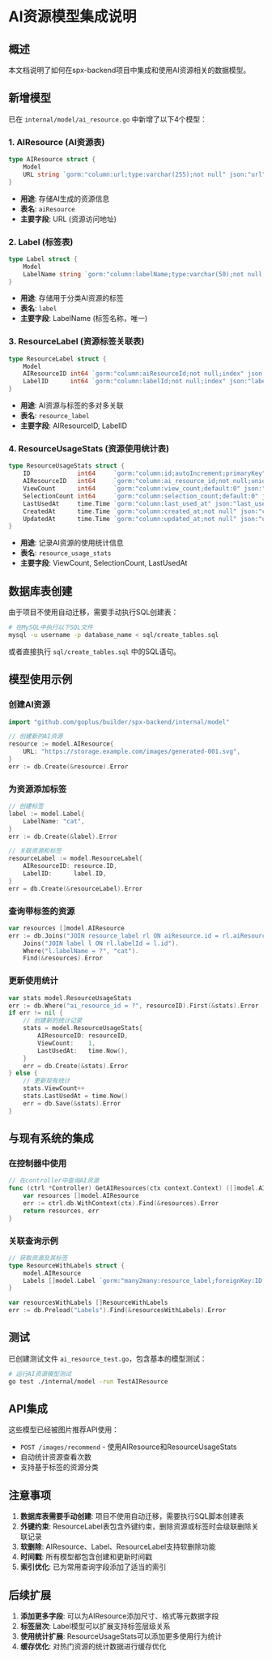 # AI资源模型集成说明

## 概述

本文档说明了如何在spx-backend项目中集成和使用AI资源相关的数据模型。

## 新增模型

已在 `internal/model/ai_resource.go` 中新增了以下4个模型：

### 1. AIResource (AI资源表)
```go
type AIResource struct {
    Model
    URL string `gorm:"column:url;type:varchar(255);not null" json:"url"`
}
```
- **用途**: 存储AI生成的资源信息
- **表名**: `aiResource`
- **主要字段**: URL (资源访问地址)

### 2. Label (标签表)
```go
type Label struct {
    Model
    LabelName string `gorm:"column:labelName;type:varchar(50);not null;uniqueIndex" json:"labelName"`
}
```
- **用途**: 存储用于分类AI资源的标签
- **表名**: `label`
- **主要字段**: LabelName (标签名称，唯一)

### 3. ResourceLabel (资源标签关联表)
```go
type ResourceLabel struct {
    Model
    AIResourceID int64 `gorm:"column:aiResourceId;not null;index" json:"aiResourceId"`
    LabelID      int64 `gorm:"column:labelId;not null;index" json:"labelId"`
}
```
- **用途**: AI资源与标签的多对多关联
- **表名**: `resource_label`
- **主要字段**: AIResourceID, LabelID

### 4. ResourceUsageStats (资源使用统计表)
```go
type ResourceUsageStats struct {
    ID             int64     `gorm:"column:id;autoIncrement;primaryKey" json:"id"`
    AIResourceID   int64     `gorm:"column:ai_resource_id;not null;uniqueIndex" json:"ai_resource_id"`
    ViewCount      int64     `gorm:"column:view_count;default:0" json:"view_count"`
    SelectionCount int64     `gorm:"column:selection_count;default:0" json:"selection_count"`
    LastUsedAt     time.Time `gorm:"column:last_used_at" json:"last_used_at"`
    CreatedAt      time.Time `gorm:"column:created_at;not null" json:"created_at"`
    UpdatedAt      time.Time `gorm:"column:updated_at;not null" json:"updated_at"`
}
```
- **用途**: 记录AI资源的使用统计信息
- **表名**: `resource_usage_stats`
- **主要字段**: ViewCount, SelectionCount, LastUsedAt

## 数据库表创建

由于项目不使用自动迁移，需要手动执行SQL创建表：

```bash
# 在MySQL中执行以下SQL文件
mysql -u username -p database_name < sql/create_tables.sql
```

或者直接执行 `sql/create_tables.sql` 中的SQL语句。

## 模型使用示例

### 创建AI资源
```go
import "github.com/goplus/builder/spx-backend/internal/model"

// 创建新的AI资源
resource := model.AIResource{
    URL: "https://storage.example.com/images/generated-001.svg",
}
err := db.Create(&resource).Error
```

### 为资源添加标签
```go
// 创建标签
label := model.Label{
    LabelName: "cat",
}
err := db.Create(&label).Error

// 关联资源和标签
resourceLabel := model.ResourceLabel{
    AIResourceID: resource.ID,
    LabelID:      label.ID,
}
err = db.Create(&resourceLabel).Error
```

### 查询带标签的资源
```go
var resources []model.AIResource
err := db.Joins("JOIN resource_label rl ON aiResource.id = rl.aiResourceId").
    Joins("JOIN label l ON rl.labelId = l.id").
    Where("l.labelName = ?", "cat").
    Find(&resources).Error
```

### 更新使用统计
```go
var stats model.ResourceUsageStats
err := db.Where("ai_resource_id = ?", resourceID).First(&stats).Error
if err != nil {
    // 创建新的统计记录
    stats = model.ResourceUsageStats{
        AIResourceID: resourceID,
        ViewCount:    1,
        LastUsedAt:   time.Now(),
    }
    err = db.Create(&stats).Error
} else {
    // 更新现有统计
    stats.ViewCount++
    stats.LastUsedAt = time.Now()
    err = db.Save(&stats).Error
}
```

## 与现有系统的集成

### 在控制器中使用
```go
// 在controller中查询AI资源
func (ctrl *Controller) GetAIResources(ctx context.Context) ([]model.AIResource, error) {
    var resources []model.AIResource
    err := ctrl.db.WithContext(ctx).Find(&resources).Error
    return resources, err
}
```

### 关联查询示例
```go
// 获取资源及其标签
type ResourceWithLabels struct {
    model.AIResource
    Labels []model.Label `gorm:"many2many:resource_label;foreignKey:ID;joinForeignKey:AIResourceID;References:ID;JoinReferences:LabelID"`
}

var resourcesWithLabels []ResourceWithLabels
err := db.Preload("Labels").Find(&resourcesWithLabels).Error
```

## 测试

已创建测试文件 `ai_resource_test.go`，包含基本的模型测试：

```bash
# 运行AI资源模型测试
go test ./internal/model -run TestAIResource
```

## API集成

这些模型已经被图片推荐API使用：
- `POST /images/recommend` - 使用AIResource和ResourceUsageStats
- 自动统计资源查看次数
- 支持基于标签的资源分类

## 注意事项

1. **数据库表需要手动创建**: 项目不使用自动迁移，需要执行SQL脚本创建表
2. **外键约束**: ResourceLabel表包含外键约束，删除资源或标签时会级联删除关联记录  
3. **软删除**: AIResource、Label、ResourceLabel支持软删除功能
4. **时间戳**: 所有模型都包含创建和更新时间戳
5. **索引优化**: 已为常用查询字段添加了适当的索引

## 后续扩展

1. **添加更多字段**: 可以为AIResource添加尺寸、格式等元数据字段
2. **标签层次**: Label模型可以扩展支持标签层级关系
3. **使用统计扩展**: ResourceUsageStats可以添加更多使用行为统计
4. **缓存优化**: 对热门资源的统计数据进行缓存优化